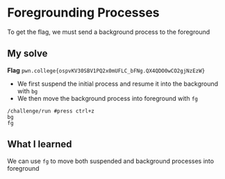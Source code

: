 # Foregrounding Processes

To get the flag, we must send a background process to the foreground

## My solve
**Flag** `pwn.college{ospvKV30SBV1PQ2x0mUFLC_bFNg.QX4QDO0wCO2gjNzEzW}`
- We first suspend the initial process and resume it into the background with `bg`
- We then move the background process into foreground with `fg`

```
/challenge/run #press ctrl+z
bg
fg
```

## What I learned
We can use `fg` to move both suspended and background processes into foreground